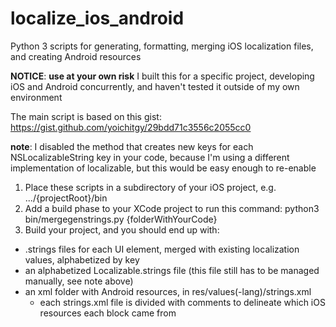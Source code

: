 # localize_ios_android
Python 3 scripts for generating, formatting, merging iOS localization files, and creating Android resources

**NOTICE**: **use at your own risk** I built this for a specific project, developing iOS and Android concurrently, and haven't tested it outside of my own environment

The main script is based on this gist: https://gist.github.com/yoichitgy/29bdd71c3556c2055cc0

**note**: I disabled the method that creates new keys for each NSLocalizableString key in your code, because I'm using a different implementation of localizable, but this would be easy enough to re-enable

1. Place these scripts in a subdirectory of your iOS project, e.g. .../{projectRoot}/bin
2. Add a build phase to your XCode project to run this command:
    python3 bin/mergegenstrings.py {folderWithYourCode}
3. Build your project, and you should end up with:
  * .strings files for each UI element, merged with existing localization values, alphabetized by key
  * an alphabetized Localizable.strings file (this file still has to be managed manually, see note above)
  * an xml folder with Android resources, in res/values(-lang)/strings.xml
    * each strings.xml file is divided with comments to delineate which iOS resources each block came from
